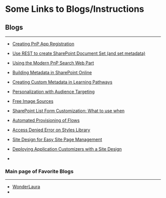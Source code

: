 # Some Links to Blogs/Instructions

## Blogs

---

- [Creating PnP App Registration](https://www.toddklindt.com/blog/Lists/Posts/Post.aspx?ID=904)
- [Use REST to create SharePoint Document Set (and set metadata)](https://julieturner.net/post/sp-docset-metadata-rest/)
- [Using the Modern PnP Search Web Part](https://emilymancini.com/2022/10/26/using-the-modern-pnp-search-web-part/)
- [Building Metadata in SharePoint Online](https://emilymancini.com/2022/09/22/building-metadata-in-sharepoint-online/)
- [Creating Custom Metadata in Learning Pathways](https://emilymancini.com/2021/01/29/creating-custom-metadata-in-learning-pathways/)
- [Personalization with Audience Targeting](https://emilymancini.com/2021/01/14/personalization-with-audience-targeting/)
- [Free Image Sources](https://emilymancini.com/2020/12/14/free-image-sources/)


- [SharePoint List Form Customization: What to use when](https://spdcp.com/2024/02/14/sharepoint-list-form-customization-what-to-use-when/)
- [Automated Provisioning of Flows](https://spdcp.com/2021/06/09/automated-provisioning-of-flows/)
- [Access Denied Error on Styles Library](https://spdcp.com/2020/03/26/access-denied-error-on-styles-library/)
- [Site Design for Easy Site Page Management](https://spdcp.com/2020/04/16/site-design-for-easy-site-page-management/)
- [Deploying Application Customizers with a Site Design](https://spdcp.com/2019/10/24/deploying-application-customizers-with-a-site-design/)
-  




### Main page of Favorite Blogs

---

- [WonderLaura](https://wonderlaura.com/posts/)
- 
